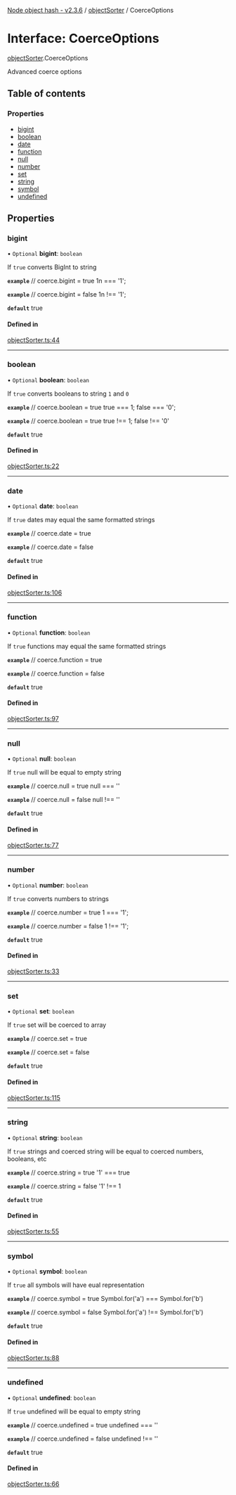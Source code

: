 [Node object hash - v2.3.6](../README.md) / [objectSorter](../modules/objectsorter.md) / CoerceOptions

# Interface: CoerceOptions

[objectSorter](../modules/objectsorter.md).CoerceOptions

Advanced coerce options

## Table of contents

### Properties

- [bigint](objectsorter.coerceoptions.md#bigint)
- [boolean](objectsorter.coerceoptions.md#boolean)
- [date](objectsorter.coerceoptions.md#date)
- [function](objectsorter.coerceoptions.md#function)
- [null](objectsorter.coerceoptions.md#null)
- [number](objectsorter.coerceoptions.md#number)
- [set](objectsorter.coerceoptions.md#set)
- [string](objectsorter.coerceoptions.md#string)
- [symbol](objectsorter.coerceoptions.md#symbol)
- [undefined](objectsorter.coerceoptions.md#undefined)

## Properties

### bigint

• `Optional` **bigint**: `boolean`

If `true` converts BigInt to string

**`example`**
// coerce.bigint = true
1n === '1';

**`example`**
// coerce.bigint = false
1n !== '1';

**`default`** true

#### Defined in

[objectSorter.ts:44](https://github.com/SkeLLLa/node-object-hash/blob/f48c0c9/src/objectSorter.ts#L44)

---

### boolean

• `Optional` **boolean**: `boolean`

If `true` converts booleans to string `1` and `0`

**`example`**
// coerce.boolean = true
true === 1;
false === '0';

**`example`**
// coerce.boolean = true
true !== 1;
false !== '0'

**`default`** true

#### Defined in

[objectSorter.ts:22](https://github.com/SkeLLLa/node-object-hash/blob/f48c0c9/src/objectSorter.ts#L22)

---

### date

• `Optional` **date**: `boolean`

If `true` dates may equal the same formatted strings

**`example`**
// coerce.date = true

**`example`**
// coerce.date = false

**`default`** true

#### Defined in

[objectSorter.ts:106](https://github.com/SkeLLLa/node-object-hash/blob/f48c0c9/src/objectSorter.ts#L106)

---

### function

• `Optional` **function**: `boolean`

If `true` functions may equal the same formatted strings

**`example`**
// coerce.function = true

**`example`**
// coerce.function = false

**`default`** true

#### Defined in

[objectSorter.ts:97](https://github.com/SkeLLLa/node-object-hash/blob/f48c0c9/src/objectSorter.ts#L97)

---

### null

• `Optional` **null**: `boolean`

If `true` null will be equal to empty string

**`example`**
// coerce.null = true
null === ''

**`example`**
// coerce.null = false
null !== ''

**`default`** true

#### Defined in

[objectSorter.ts:77](https://github.com/SkeLLLa/node-object-hash/blob/f48c0c9/src/objectSorter.ts#L77)

---

### number

• `Optional` **number**: `boolean`

If `true` converts numbers to strings

**`example`**
// coerce.number = true
1 === '1';

**`example`**
// coerce.number = false
1 !== '1';

**`default`** true

#### Defined in

[objectSorter.ts:33](https://github.com/SkeLLLa/node-object-hash/blob/f48c0c9/src/objectSorter.ts#L33)

---

### set

• `Optional` **set**: `boolean`

If `true` set will be coerced to array

**`example`**
// coerce.set = true

**`example`**
// coerce.set = false

**`default`** true

#### Defined in

[objectSorter.ts:115](https://github.com/SkeLLLa/node-object-hash/blob/f48c0c9/src/objectSorter.ts#L115)

---

### string

• `Optional` **string**: `boolean`

If `true` strings and coerced string will be equal to coerced numbers, booleans, etc

**`example`**
// coerce.string = true
'1' === true

**`example`**
// coerce.string = false
'1' !== 1

**`default`** true

#### Defined in

[objectSorter.ts:55](https://github.com/SkeLLLa/node-object-hash/blob/f48c0c9/src/objectSorter.ts#L55)

---

### symbol

• `Optional` **symbol**: `boolean`

If `true` all symbols will have eual representation

**`example`**
// coerce.symbol = true
Symbol.for('a') === Symbol.for('b')

**`example`**
// coerce.symbol = false
Symbol.for('a') !== Symbol.for('b')

**`default`** true

#### Defined in

[objectSorter.ts:88](https://github.com/SkeLLLa/node-object-hash/blob/f48c0c9/src/objectSorter.ts#L88)

---

### undefined

• `Optional` **undefined**: `boolean`

If `true` undefined will be equal to empty string

**`example`**
// coerce.undefined = true
undefined === ''

**`example`**
// coerce.undefined = false
undefined !== ''

**`default`** true

#### Defined in

[objectSorter.ts:66](https://github.com/SkeLLLa/node-object-hash/blob/f48c0c9/src/objectSorter.ts#L66)
